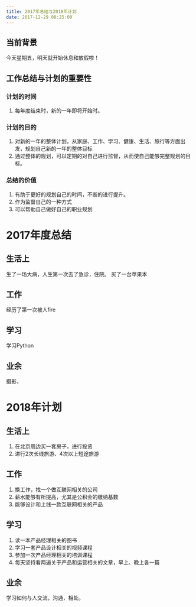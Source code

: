 ```yaml
---
title: 2017年总结与2018年计划
date: 2017-12-29 08:25:00
---
```


## 当前背景
今天星期五，明天就开始休息和放假啦！

## 工作总结与计划的重要性
### 计划的时间
1. 每年度结束时，新的一年即将开始时。

### 计划的目的
1. 对新的一年的整体计划，从家庭、工作、学习、健康、生活、旅行等方面出发，规划自己新的一年的整体目标
1. 通过整体的规划，可以定期的对自己进行监督，从而使自己能够完整规划的目标。

### 总结的价值
1. 有助于更好的规划自己的时间，不断的进行提升。
1. 作为监督自己的一种方式
1. 可以帮助自己做好自己的职业规划

# 2017年度总结

## 生活上
生了一场大病，人生第一次去了急诊，住院。
买了一台苹果本

## 工作
经历了第一次被人fire

## 学习
学习Python

## 业余
摄影，

# 2018年计划
## 生活上
1. 在北京周边买一套房子，进行投资
1. 进行2次长线旅游、4次以上短途旅游

## 工作
1. 换工作，找一个做互联网相关的公司
2. 薪水能够有所提高，尤其是公积金的缴纳基数
3. 能够设计和上线一款互联网相关的产品

## 学习
1. 读一本产品经理相关的图书
2. 学习一套产品设计相关的视频课程
3. 参加一次产品经理相关的培训课程
4. 每天坚持看两遍关于产品和运营相关的文章，早上、晚上各一篇

## 业余
学习如何与人交流，沟通，相处。